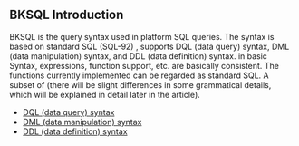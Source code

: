 ## BKSQL Introduction

BKSQL is the query syntax used in platform SQL queries. The syntax is based on standard SQL (SQL-92)
, supports DQL (data query) syntax, DML (data manipulation) syntax, and DDL (data definition) syntax. in basic
Syntax, expressions, function support, etc. are basically consistent. The functions currently implemented can be regarded as standard SQL.
A subset of (there will be slight differences in some grammatical details, which will be explained in detail later in the article).

- [DQL (data query) syntax](dql.md)
- [DML (data manipulation) syntax](dml.md)
- [DDL (data definition) syntax](ddl.md)